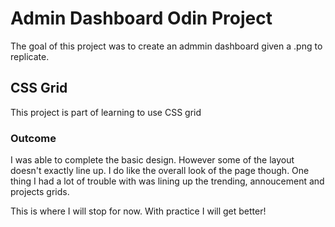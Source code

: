# Admin Dashboard Odin Project

The goal of this project was to create an admmin dashboard given a .png to replicate. 

## CSS Grid
This project is part of learning to use CSS grid

### Outcome 
I was able to complete the basic design. However some of the layout doesn't exactly line up. I do like the overall look of the page though. One thing I had a lot of trouble with was lining up the trending, annoucement and projects grids. 

This is where I will stop for now. With practice I will get better!